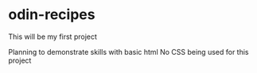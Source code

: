# odin-recipes

This will be my first project

Planning to demonstrate skills with basic html
No CSS being used for this project